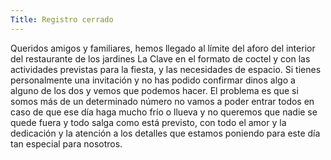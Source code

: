 ```yaml
---
Title: Registro cerrado
---
```


Queridos amigos y familiares, hemos llegado al límite del aforo del interior del restaurante de los jardines La Clave en el formato de coctel y con las actividades previstas para la fiesta, y las necesidades de espacio. Si tienes personalmente una invitación y no has podido confirmar dinos algo a alguno de los dos y vemos que podemos hacer.
El problema es que si somos más de un determinado número no vamos a poder entrar todos en caso de que ese día haga mucho frío o llueva y no queremos que nadie se quede fuera y todo salga como está previsto, con todo el amor y la dedicación y la atención a los detalles que estamos poniendo para este día tan especial para nosotros.